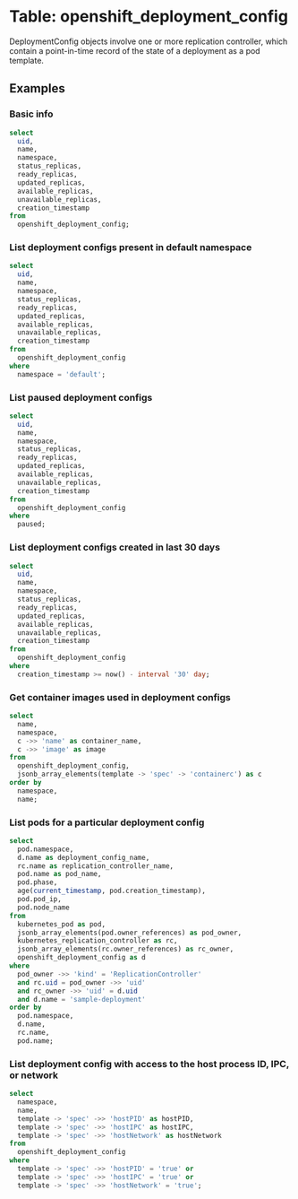 # Table: openshift_deployment_config

DeploymentConfig objects involve one or more replication controller, which contain a point-in-time record of the state of a deployment as a pod template.

## Examples

### Basic info

```sql
select
  uid,
  name,
  namespace,
  status_replicas,
  ready_replicas,
  updated_replicas,
  available_replicas,
  unavailable_replicas,
  creation_timestamp
from
  openshift_deployment_config;
```

### List deployment configs present in default namespace

```sql
select
  uid,
  name,
  namespace,
  status_replicas,
  ready_replicas,
  updated_replicas,
  available_replicas,
  unavailable_replicas,
  creation_timestamp
from
  openshift_deployment_config
where
  namespace = 'default';
```

### List paused deployment configs

```sql
select
  uid,
  name,
  namespace,
  status_replicas,
  ready_replicas,
  updated_replicas,
  available_replicas,
  unavailable_replicas,
  creation_timestamp
from
  openshift_deployment_config
where
  paused;
```

### List deployment configs created in last 30 days

```sql
select
  uid,
  name,
  namespace,
  status_replicas,
  ready_replicas,
  updated_replicas,
  available_replicas,
  unavailable_replicas,
  creation_timestamp
from
  openshift_deployment_config
where
  creation_timestamp >= now() - interval '30' day;
```

### Get container images used in deployment configs

```sql
select
  name,
  namespace,
  c ->> 'name' as container_name,
  c ->> 'image' as image
from
  openshift_deployment_config,
  jsonb_array_elements(template -> 'spec' -> 'containerc') as c
order by
  namespace,
  name;
```

### List pods for a particular deployment config

```sql
select
  pod.namespace,
  d.name as deployment_config_name,
  rc.name as replication_controller_name,
  pod.name as pod_name,
  pod.phase,
  age(current_timestamp, pod.creation_timestamp),
  pod.pod_ip,
  pod.node_name
from
  kubernetes_pod as pod,
  jsonb_array_elements(pod.owner_references) as pod_owner,
  kubernetes_replication_controller as rc,
  jsonb_array_elements(rc.owner_references) as rc_owner,
  openshift_deployment_config as d
where
  pod_owner ->> 'kind' = 'ReplicationController'
  and rc.uid = pod_owner ->> 'uid'
  and rc_owner ->> 'uid' = d.uid
  and d.name = 'sample-deployment'
order by
  pod.namespace,
  d.name,
  rc.name,
  pod.name;
```

### List deployment config with access to the host process ID, IPC, or network

```sql
select
  namespace,
  name,
  template -> 'spec' ->> 'hostPID' as hostPID,
  template -> 'spec' ->> 'hostIPC' as hostIPC,
  template -> 'spec' ->> 'hostNetwork' as hostNetwork
from
  openshift_deployment_config
where
  template -> 'spec' ->> 'hostPID' = 'true' or
  template -> 'spec' ->> 'hostIPC' = 'true' or
  template -> 'spec' ->> 'hostNetwork' = 'true';
```